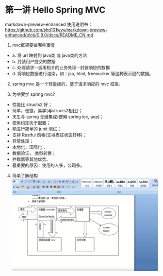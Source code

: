 # 第一讲 Hello Spring MVC
markdown-preview-enhanced 使用说明书：
https://github.com/shd101wyy/markdown-preview-enhanced/blob/0.8.0/docs/README_CN.md
1. mvc框架要做哪些事情
  - a. 将 url 映射到 java类 或 java类的方法
  - b. 封装用户提交的数据
  - c. 处理请求--调用相关的业务处理--封装响应的数据
  - d. 将响应数据进行渲染，如：jsp, html, freemarker 等这种表示层的数据。

2. spring mvc 是一个轻量级的，基于请求响应的 mvc 框架。

3. 为啥要学 spring mvc?
  - 性能比 structs2 好；
  - 简单，便捷，易学(与structs2相比)；
  - 天生与 spring 无缝集成(使用 spring ioc, aop)；
  - 使用约定优于配置；
  - 能进行简单的 junit 测试；
  - 支持 Restful 风格(支持表征状态转移)；
  - 异常处理；
  - 本地化，国际化；
  - 数据验证， 类型转换；
  - 拦截器等其他优势。
  - 最重要的原因：使用的人多，公司多。

4. 简单了解结构
![springmvc简单结构图](.\pics\01.png)
